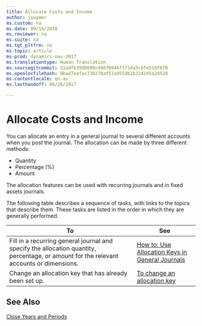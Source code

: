 ```yaml
---
title: Allocate Costs and Income
author: jswymer
ms.custom: na
ms.date: 09/16/2016
ms.reviewer: na
ms.suite: na
ms.tgt_pltfrm: na
ms.topic: article
ms-prod: dynamics-nav-2017
ms.translationtype: Human Translation
ms.sourcegitcommit: 51adfb3588099c496f0946ff71da5c6fe518f070
ms.openlocfilehash: 0ba47eafec738278af51a955db2b224195a24528
ms.contentlocale: en-au
ms.lasthandoff: 06/26/2017

---
```

# <a name="allocate-costs-and-income"></a>Allocate Costs and Income
You can allocate an entry in a general journal to several different accounts when you post the journal. The allocation can be made by three different methods:

- Quantity
- Percentage (%)
- Amount

The allocation features can be used with recurring journals and in fixed assets journals.
<!--You can also distribute the cost or revenue of a line to an intercompany partner when you post a sales or purchase document. When you post the document, a line will be posted in your general journal, and a corresponding line will be created in the intercompany outbox.-->

The following table describes a sequence of tasks, with links to the topics that describe them. These tasks are listed in the order in which they are generally performed.

|To |See |
|---|----|
|Fill in a recurring general journal and specify the allocation quantity, percentage, or amount for the relevant accounts or dimensions.|[How to: Use Allocation Keys in General Journals](ui-how-use-allocation-keys-general-journals.md)|
|Change an allocation key that has already been set up.|[To change an allocation key](ui-how-use-allocation-keys-general-journals.md)|

## <a name="see-also"></a>See Also
[Close Years and Periods](year-close-years-periods.md)

